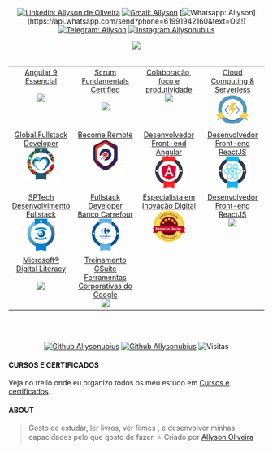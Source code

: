 <div align="center">

[![Linkedin: Allyson de Oliveira](https://img.shields.io/badge/-LinkedIn-blue?style=for-the-badge&logo=Linkedin&logoColor=white&link=https://www.linkedin.com/in/allyson-de-oliveira-6b3596164/)](https://www.linkedin.com/in/eliezerzarpelao//)
[![Gmail: Allyson](https://img.shields.io/badge/-Gmail-c14438?style=for-the-badge&logo=Gmail&logoColor=white&link=mailto:allysontrabalho7@gmail.com)](mailto:allysontrabalho7@gmail.com)
[![Whatsapp: Allyson](https://img.shields.io/badge/-Whatsapp-4CA143?style=for-the-badge&logo=whatsapp&logoColor=white&link=https://api.whatsapp.com/send?phone=61991942160&text=Olá!)](https://api.whatsapp.com/send?phone=61991942160&text=Olá!)
[![Telegram: Allyson ](https://img.shields.io/badge/Telegram-@Allysonoliveirabrandao-blue?style=for-the-badge&logo=Telegram)](https://t.me/allysonoliveirabrandao)
[![Instagram Allysonubius](https://img.shields.io/badge/-Instagram-C13584?style=for-the-badge&labelColor=C13584&logo=instagram&logoColor=white&link=https://www.instagram.com/allysonubius/)](https://www.instagram.com/allysonubius/)
</div>



<div align="center">
  <img height="420" src="https://media1.tenor.com/images/599e2459adce5e829dfa08b8b9d45add/tenor.gif?itemid=14038179">
</div>

<br>

<div align="center">
  <table>
    <tbody>
      <tr valign="top">
        <td width="25%" align="center">
        <a href="https://www.cod3r.com.br/certificates/9kc3fyfiq6">
          <span>Angular 9 Essencial</span>
        </a>
      <br>
      <br>
          <img height="64px" src="https://media-exp1.licdn.com/dms/image/C560BAQEqmVRp2Q2Jbg/company-logo_100_100/0/1554852395434?e=1623283200&v=beta&t=-72rOiGidaqbjlcIUsMqWFs_yvBsJPEP8t7spG4tF8s">
		  <br>
        </td>
        <td width="25%" align="center">
        <a href="https://www.scrumstudy.com/certification/verify?type=SFC&number=818395">
          <span>Scrum Fundamentals Certified</span>
        </a>
      <br>
      <br>
          <img height="64px" src="https://media-exp1.licdn.com/dms/image/C4E0BAQG9_uP8f-kpiw/company-logo_100_100/0/1519900745590?e=1623283200&v=beta&t=LNMhAiCbm2MJqvXBmst7wD2TBNpzFX9eF_HEiOJb0rg">
		  <br>
        </td>
	      <td width="25%" align="center">
        <a href="https://www.linkedin.com/learning/paths/trabalho-remoto-colaboracao-foco-e-produtividade?trk=flagship-lil_details_certification&trk=lil_details_certification">
          <span>Colaboração, foco e produtividade</span>
        </a>
      <br>
          <img height="64px" src="https://media-exp1.licdn.com/dms/image/C4D0BAQGyOWvr4W0Pow/company-logo_100_100/0/1590003577120?e=1623283200&v=beta&t=fSrh49iJXj5HyqkEWbDCgp5qCcLY5pP7e0IsKzT3cE8">
		  <br>
        </td>
        <td width="25%" align="center">
        <a href="https://certificates.digitalinnovation.one/C4A53735">
          <span>Cloud Computing & Serverless</span>
        </a>
      <br>
          <img height="64px" src="img/Cloud Computing & Serverless.png">
		  <br>
        </td>
      </tr>
      <tr valign="top">
        <td width="25%" align="center">
        <a href="https://certificates.digitalinnovation.one/7AD09DBB">
          <span>Global Fullstack Developer</span>
        </a>
      <br>
          <img height="64px" src="img/Global Fullstack Developer.png">
		  <br>
        </td>
        <td width="25%" align="center">
        <a href="https://certificates.digitalinnovation.one/84B30331">
          <span>Become Remote</span>
        </a>
      <br>
          <img height="64px" src="img/Become Remote.png">
		  <br>
        </td>
	      <td width="25%" align="center">
        <a href="https://certificates.digitalinnovation.one/D692055F">
          <span>Desenvolvedor Front-end Angular</span>
        </a>
      <br>
          <img height="64px" src="img/Desenvolvedor Front-end Angular.png">
		  <br>
        </td>
        <td width="25%" align="center">
        <a href="https://certificates.digitalinnovation.one/126D952C">
          <span>Desenvolvedor Front-end ReactJS</span>
        </a>
      <br>
          <img height="64px" src="img/Desenvolvedor Front-end ReactJS.png">
		  <br>
        </td>
      </tr>
      <tr valign="top">
        <td width="25%" align="center">
        <a href="https://certificates.digitalinnovation.one/7986DAC5">
          <span>SPTech Desenvolvimento Fullstack</span>
        </a>
      <br>
          <img height="64px" src="img/SPTech Desenvolvimento Fullstack.png">
		  <br>
        </td>
        <td width="25%" align="center">
        <a href="https://certificates.digitalinnovation.one/D6589FBE">
          <span>Fullstack Developer Banco Carrefour</span>
        </a>
      <br>
          <img height="64px" src="img/Fullstack Developer Banco Carrefour.png">
		  <br>
        </td>
	      <td width="25%" align="center">
        <a href="https://certificates.digitalinnovation.one/72134F83">
          <span>Especialista em Inovação Digital</span>
        </a>
      <br>
          <img height="64px" src="img/Especialista em Inovação Digital.png">
		  <br>
        </td>
        <td width="25%" align="center">
        <a href="https://certificates.digitalinnovation.one/126D952C">
          <span>Desenvolvedor Front-end ReactJS</span>
        </a>
      <br>
          <img height="64px" src="https://media-exp1.licdn.com/dms/image/C4E0BAQGHggs8gOn10g/company-logo_100_100/0/1519902151244?e=1623283200&v=beta&t=NEfAJNgKUTnzHGamToK-0Rr8mIr5tccZO_kVKDStQa4">
		  <br>
        </td>
      </tr>
      <tr valign="top">
        <td width="25%" align="center">
        <a href="https://trello.com/c/K97RCj06/52-microsoft-digital-literacy">
          <span>Microsoft® Digital Literacy</span>
        </a>
      <br>
      <br>
          <img height="64px" src="https://media-exp1.licdn.com/dms/image/C560BAQH8hBKOFXvqag/company-logo_100_100/0/1609783110976?e=1623283200&v=beta&t=bWg-qUArnWalz-LNcQPnXUXd0hWZzzlGVFd-AJ6UTAs">
		  <br>
        </td>
        <td width="25%" align="center">
        <a href="https://trello.com/c/0nwNcmuV/1-pedro-mascarin-consultoria-em-ti-g-suite-google-curso">
          <span>Treinamento GSuite
Ferramentas Corporativas do Google</span>
        </a>
      <br>
          <img height="64px" src="https://media-exp1.licdn.com/dms/image/C4D0BAQHiNSL4Or29cg/company-logo_100_100/0/1519856215226?e=1623283200&v=beta&t=U7vhPJz0-Bh5qU2a-IymLBn0zoQ1LJbEv0y4jwUp4XU">
		  <br>
      </tr>
    </tbody>
  </table>
</div>

<br>
<br>

<div align="center">

[![Github Allysonubius](https://github.com/anuraghazra/github-readme-stats/workflows/Test/badge.svg?style=for-the-badge&logo=Test)](https://github.com/Allysonubius)
[![Github Allysonubius](https://img.shields.io/github/issues-pr/anuraghazra/github-readme-stats?color=0088ff)](https://github.com/Allysonubius)
![Visitas](https://visitor-badge.glitch.me/badge?page_id=Allysonubius)
</div>

#### CURSOS E CERTIFICADOS
<div>
  <p>Veja no trello onde eu organizo todos os meu estudo em 
  <a target="_blank" href="https://trello.com/b/5w5QtwG6/cursos-e-certificados"> Cursos e certificados</a>.</p>
</div>

#### ABOUT

> Gosto de estudar, ler livros, ver filmes , e desenvolver minhas capacidades pelo que gosto de fazer.
⭐️ Criado por [Allyson Oliveira](https://github.com/Allysonubius)


